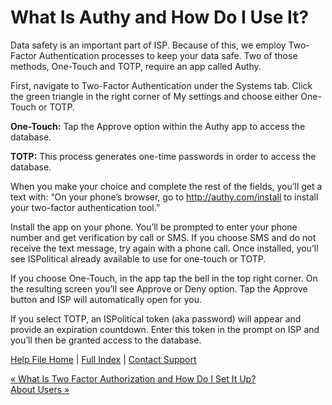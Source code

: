  What Is Authy and How Do I Use It?
==========

Data safety is an important part of ISP. Because of this, we employ Two-Factor Authentication processes to keep your data safe. Two of those methods, One-Touch and TOTP, require an app called Authy.

First, navigate to Two-Factor Authentication under the Systems tab. Click the green triangle in the right corner of My settings and choose either One-Touch or TOTP.

**One-Touch:** Tap the Approve option within the Authy app to access the database.

**TOTP:** This process generates one-time passwords in order to access the database.

When you make your choice and complete the rest of the fields, you’ll get a text with: “On your phone’s browser, go to http://authy.com/install to install your two-factor authentication tool.”

Install the app on your phone. You’ll be prompted to enter your phone number and get verification by call or SMS. If you choose SMS and do not receive the text message, try again with a phone call. Once installed, you’ll see ISPolitical already available to use for one-touch or TOTP.

If you choose One-Touch, in the app tap the bell in the top right corner. On the resulting screen you’ll see Approve or Deny option. Tap the Approve button and ISP will automatically open for you.

If you select TOTP, an ISPolitical token (aka password) will appear and provide an expiration countdown. Enter this token in the prompt on ISP and you’ll then be granted access to the database.

[Help File Home](/help/) | [Full Index](/Help-File-Directory/) | [Contact Support](mailto:support@ISPolitical.com)

[« What Is Two Factor Authorization and How Do I Set It Up?](/What-Is-Two-Factor-Authorization-and-How-Do-I-Set-It-Up)  
[About Users »](/About-Users)